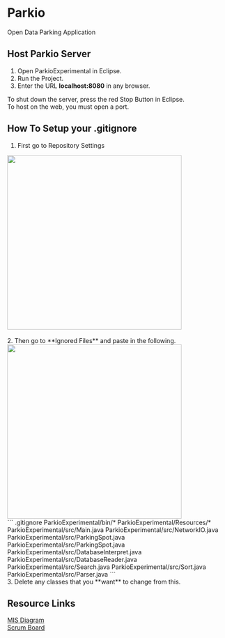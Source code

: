 # Parkio
Open Data Parking Application

## Host Parkio Server
1. Open ParkioExperimental in Eclipse.
2. Run the Project.
3. Enter the URL **localhost:8080** in any browser.

To shut down the server, press the red Stop Button in Eclipse.  
To host on the web, you must open a port.

## How To Setup your .gitignore
1. First go to Repository Settings  
<img src="http://s24.postimg.org/k83h0bhut/Screen_Shot_2016_03_07_at_12_40_18_AM.png"  width="400">  
<br><br>
2. Then go to **Ignored Files** and paste in the following.  
<img src="http://s18.postimg.org/b1b9b5q15/Screen_Shot_2016_03_07_at_12_40_33_AM.png" width="400"> 
<br>
```
.gitignore
ParkioExperimental/bin/*
ParkioExperimental/Resources/*
ParkioExperimental/src/Main.java
ParkioExperimental/src/NetworkIO.java
ParkioExperimental/src/ParkingSpot.java
ParkioExperimental/src/ParkingSpot.java
ParkioExperimental/src/DatabaseInterpret.java
ParkioExperimental/src/DatabaseReader.java
ParkioExperimental/src/Search.java
ParkioExperimental/src/Sort.java
ParkioExperimental/src/Parser.java
```
<br>
3. Delete any classes that you **want** to change from this.

## Resource Links
[MIS Diagram](https://drive.google.com/file/d/0B8ohLaKI3E34WWJiMTZoXzJDRW8/view?usp=sharing)  
[Scrum Board](https://docs.google.com/spreadsheets/d/1sUa28KUN1ykEFEPOIGM65aQhVDkCDwWeD_3fIcSy97g/edit?usp=sharing)
